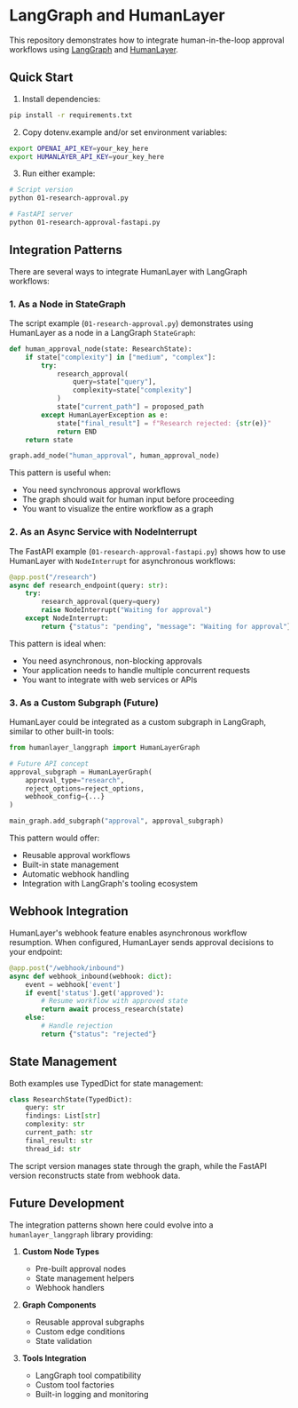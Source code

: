 # LangGraph and HumanLayer

This repository demonstrates how to integrate human-in-the-loop approval workflows using [LangGraph](https://github.com/langchain-ai/langgraph) and [HumanLayer](https://humanlayer.dev).

## Quick Start

1. Install dependencies:
```bash
pip install -r requirements.txt
```

2. Copy dotenv.example and/or set environment variables:
```bash
export OPENAI_API_KEY=your_key_here
export HUMANLAYER_API_KEY=your_key_here
```

3. Run either example:
```bash
# Script version
python 01-research-approval.py

# FastAPI server
python 01-research-approval-fastapi.py
```

## Integration Patterns

There are several ways to integrate HumanLayer with LangGraph workflows:

### 1. As a Node in StateGraph

The script example (`01-research-approval.py`) demonstrates using HumanLayer as a node in a LangGraph `StateGraph`:

```python
def human_approval_node(state: ResearchState):
    if state["complexity"] in ["medium", "complex"]:
        try:
            research_approval(
                query=state["query"],
                complexity=state["complexity"]
            )
            state["current_path"] = proposed_path
        except HumanLayerException as e:
            state["final_result"] = f"Research rejected: {str(e)}"
            return END
    return state

graph.add_node("human_approval", human_approval_node)
```

This pattern is useful when:
- You need synchronous approval workflows
- The graph should wait for human input before proceeding
- You want to visualize the entire workflow as a graph

### 2. As an Async Service with NodeInterrupt

The FastAPI example (`01-research-approval-fastapi.py`) shows how to use HumanLayer with `NodeInterrupt` for asynchronous workflows:

```python
@app.post("/research")
async def research_endpoint(query: str):
    try:
        research_approval(query=query)
        raise NodeInterrupt("Waiting for approval")
    except NodeInterrupt:
        return {"status": "pending", "message": "Waiting for approval"}
```

This pattern is ideal when:
- You need asynchronous, non-blocking approvals
- Your application needs to handle multiple concurrent requests
- You want to integrate with web services or APIs

### 3. As a Custom Subgraph (Future)

HumanLayer could be integrated as a custom subgraph in LangGraph, similar to other built-in tools:

```python
from humanlayer_langgraph import HumanLayerGraph

# Future API concept
approval_subgraph = HumanLayerGraph(
    approval_type="research",
    reject_options=reject_options,
    webhook_config={...}
)

main_graph.add_subgraph("approval", approval_subgraph)
```

This pattern would offer:
- Reusable approval workflows
- Built-in state management
- Automatic webhook handling
- Integration with LangGraph's tooling ecosystem

## Webhook Integration

HumanLayer's webhook feature enables asynchronous workflow resumption. When configured, HumanLayer sends approval decisions to your endpoint:

```python
@app.post("/webhook/inbound")
async def webhook_inbound(webhook: dict):
    event = webhook['event']
    if event['status'].get('approved'):
        # Resume workflow with approved state
        return await process_research(state)
    else:
        # Handle rejection
        return {"status": "rejected"}
```

## State Management

Both examples use TypedDict for state management:

```python
class ResearchState(TypedDict):
    query: str
    findings: List[str]
    complexity: str
    current_path: str
    final_result: str
    thread_id: str
```

The script version manages state through the graph, while the FastAPI version reconstructs state from webhook data.

## Future Development

The integration patterns shown here could evolve into a `humanlayer_langgraph` library providing:

1. **Custom Node Types**
   - Pre-built approval nodes
   - State management helpers
   - Webhook handlers

2. **Graph Components**
   - Reusable approval subgraphs
   - Custom edge conditions
   - State validation

3. **Tools Integration**
   - LangGraph tool compatibility
   - Custom tool factories
   - Built-in logging and monitoring

